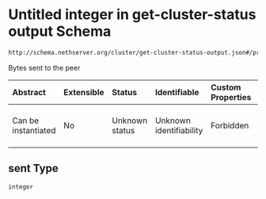 # Untitled integer in get-cluster-status output Schema

```txt
http://schema.nethserver.org/cluster/get-cluster-status-output.json#/properties/nodes/items/properties/vpn/properties/sent
```

Bytes sent to the peer

| Abstract            | Extensible | Status         | Identifiable            | Custom Properties | Additional Properties | Access Restrictions | Defined In                                                                                        |
| :------------------ | :--------- | :------------- | :---------------------- | :---------------- | :-------------------- | :------------------ | :------------------------------------------------------------------------------------------------ |
| Can be instantiated | No         | Unknown status | Unknown identifiability | Forbidden         | Allowed               | none                | [get-cluster-status-output.json\*](cluster/get-cluster-status-output.json "open original schema") |

## sent Type

`integer`
